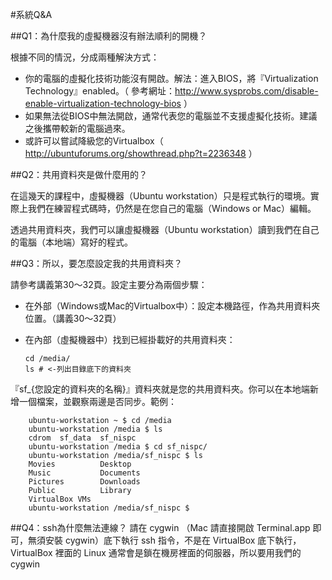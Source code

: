 #系統Q&A


##Q1：為什麼我的虛擬機器沒有辦法順利的開機？

根據不同的情況，分成兩種解決方式：


* 你的電腦的虛擬化技術功能沒有開啟。解法：進入BIOS，將『Virtualization Technology』enabled。（ 參考網址：http://www.sysprobs.com/disable-enable-virtualization-technology-bios ）
* 如果無法從BIOS中無法開啟，通常代表您的電腦並不支援虛擬化技術。建議之後攜帶較新的電腦過來。
*  或許可以嘗試降級您的Virtualbox（ http://ubuntuforums.org/showthread.php?t=2236348 ）

##Q2：共用資料夾是做什麼用的？

在這幾天的課程中，虛擬機器（Ubuntu workstation）只是程式執行的環境。實際上我們在練習程式碼時，仍然是在您自己的電腦（Windows or Mac）編輯。

透過共用資料夾，我們可以讓虛擬機器（Ubuntu workstation）讀到我們在自己的電腦（本地端）寫好的程式。

##Q3：所以，要怎麼設定我的共用資料夾？


請參考講義第30～32頁。設定主要分為兩個步驟：

* 在外部（Windows或Mac的Virtualbox中）：設定本機路徑，作為共用資料夾位置。（講義30～32頁）
* 在內部（虛擬機器中）找到已經掛載好的共用資料夾：

    ```
    cd /media/
    ls # <-列出目錄底下的資料夾
    ```

『sf_{您設定的資料夾的名稱}』資料夾就是您的共用資料夾。你可以在本地端新增一個檔案，並觀察兩邊是否同步。範例： 
    
```
    ubuntu-workstation ~ $ cd /media
    ubuntu-workstation /media $ ls
    cdrom  sf_data  sf_nispc
    ubuntu-workstation /media $ cd sf_nispc/
    ubuntu-workstation /media/sf_nispc $ ls
    Movies          Desktop               
    Music           Documents            
    Pictures        Downloads              
    Public          Library             
    VirtualBox VMs
    ubuntu-workstation /media/sf_nispc $
```

##Q4：ssh為什麼無法連線？
請在 cygwin （Mac 請直接開啟 Terminal.app 即可，無須安裝 cygwin）底下執行 ssh 指令，不是在 VirtualBox 底下執行，VirtualBox 裡面的 Linux 通常會是鎖在機房裡面的伺服器，所以要用我們的 cygwin

